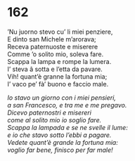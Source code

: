 # 162
  
’Nu juorno stevo cu’ li miei penziere,  
E dinto san Michele m’arorava;  
Receva paternuoste e miserere  
Comme ’o solito mio, soleva fare.  
Scappa la lampa e rompe la lumera.  
I’ steva â sotta e l’etta da pavare.  
Vih! quant’è granne la fortuna mia;  
I’ vaco pe’ fà’ buono e faccio male.

*Io stavo un giorno con i miei pensieri,  
a san Francesco, e tra me e me pregavo.  
Dicevo paternostri e misereri  
come al solito mio io soglio fare.  
Scappa la lampada e se ne svelle il lume:  
e io che stavo sotto l’ebbi a pagare.  
Vedete quant’è grande la fortuna mia:  
voglio far bene, finisco per far male!*


